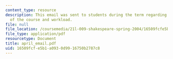 ```yaml
---
content_type: resource
description: This email was sent to students during the term regarding the status
  of the course and workload.
file: null
file_location: /coursemedia/21l-009-shakespeare-spring-2004/16509fcfe5b1a0930d9916750b2787c8_april_email.pdf
file_type: application/pdf
resourcetype: Document
title: april_email.pdf
uid: 16509fcf-e5b1-a093-0d99-16750b2787c8
---
```

